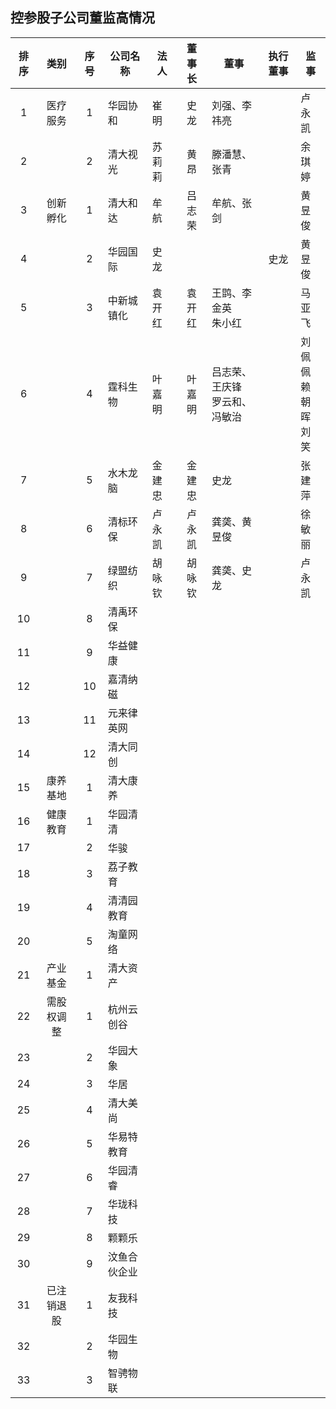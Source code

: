 ## 控参股子公司董监高情况


|排序|类别|序号|公司名称|法人|董事长|董事|执行董事|监事|
|:--:|:---:|:--:|----|----|:---:|----|:---:|---|
|1|医疗服务|1|华园协和|崔明|史龙|刘强、李祎亮||卢永凯|
|2||2|清大视光|苏莉莉|黄昂|滕潘慧、张青||余琪婷|
|3|创新孵化|1|清大和达|牟航|吕志荣|牟航、张剑||黄昱俊|
|4||2|华园国际|史龙|||史龙|黄昱俊|
|5||3|中新城镇化|袁开红|袁开红|王鹍、李金英<br>朱小红||马亚飞
|6||4|霆科生物|叶嘉明|叶嘉明|吕志荣、王庆锋<br>罗云和、冯敏治||刘佩佩<br>赖朝晖<br>刘笑|
|7||5|水木龙脑|金建忠|金建忠|史龙||张建萍|
|8||6|清标环保|卢永凯|卢永凯|龚䶮、黄昱俊||徐敏丽|
|9||7|绿盟纺织|胡咏钦|胡咏钦|龚䶮、史龙||卢永凯|
|10||8|清禹环保|||
|11||9|华益健康|||
|12||10|嘉清纳磁|||
|13||11|元来律英网|||
|14||12|清大同创|||
|15|康养基地|1|清大康养|||
|16|健康教育|1|华园清清|||
|17||2|华骏|||
|18||3|荔子教育|||
|19||4|清清园教育|||
|20||5|淘童网络|||
|21|产业基金|1|清大资产|||
|22|需股权调整|1|杭州云创谷|||
|23||2|华园大象|||
|24||3|华居|||
|25||4|清大美尚|||
|26||5|华易特教育|||
|27||6|华园清睿|||
|28||7|华珑科技|||
|29||8|颗颗乐|||
|30||9|汶鱼合伙企业|||
|31|已注销退股|1|友我科技|||
|32||2|华园生物|||
|33||3|智骋物联|||
